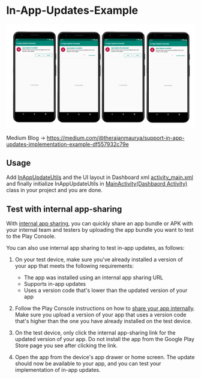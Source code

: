 # In-App-Updates-Example
![In-App-Updates-Example](art/in_app_updates.png)

Medium Blog -> https://medium.com/@therajanmaurya/support-in-app-updates-implementation-example-df557932c79e

Usage
-----

Add [InAppUpdateUtils](InAppUpdateUtils.kt) and the UI layout in Dashboard xml [activity_main.xml](activity_main.xml)
and finally initialize InAppUpdateUtils in [MainActivity(Dashbaord Activity)](MainActivity.kt) class in your project and you are done.  

Test with internal app-sharing
------------------------------

With [internal app sharing](https://support.google.com/googleplay/android-developer/answer/9303479), you can quickly share an app bundle or APK with your internal team and testers by uploading the app bundle you want to test to the Play Console.

You can also use internal app sharing to test in-app updates, as follows:

1. On your test device, make sure you've already installed a version of your app that meets the following requirements:
   - The app was installed using an internal app sharing URL
   - Supports in-app updates
   - Uses a version code that's lower than the updated version of your app
   
2. Follow the Play Console instructions on how to [share your app internally](https://support.google.com/googleplay/android-developer/answer/9303479). Make sure you upload a version of your app that uses a version code that's higher than the one you have already installed on the test device.

3. On the test device, only click the internal app-sharing link for the updated version of your app. Do not install the app from the Google Play Store page you see after clicking the link.

4. Open the app from the device's app drawer or home screen. The update should now be available to your app, and you can test your implementation of in-app updates.
